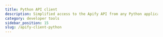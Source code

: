 ```yaml
---
title: Python API client
description: Simplified access to the Apify API from any Python application. Manage your actors, tasks and storage via API with the apify_client PyPI package.
category: developer tools
sidebar_position: 15
slug: /apify-client-python
---
```

